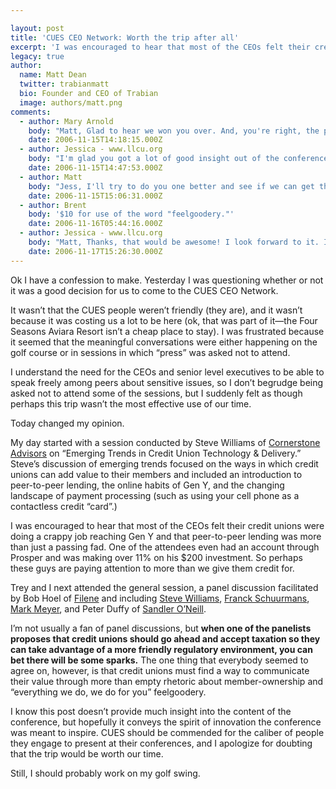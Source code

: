 ```yaml
---

layout: post
title: 'CUES CEO Network: Worth the trip after all'
excerpt: 'I was encouraged to hear that most of the CEOs felt their credit unions were doing a crappy job reaching Gen Y and that peer-to-peer lending was more than just a passing fad.  One of the attendees even had an account through Prosper and was making over 11% on his $200 investment.  So perhaps these guys are paying attention to more than we give them credit for'
legacy: true
author:
  name: Matt Dean
  twitter: trabianmatt
  bio: Founder and CEO of Trabian
  image: authors/matt.png
comments:
  - author: Mary Arnold
    body: "Matt, Glad to hear we won you over. And, you're right, the panel was a winner.\r\nThanks for blogging CEO Network!"
    date: 2006-11-15T14:18:15.000Z
  - author: Jessica - www.llcu.org
    body: "I'm glad you got a lot of good insight out of the conference. You're making me jealous because I didn't get to go.\r\n\r\nBut no, in all seriousness, any of that good \"content\" that you got that you left out, maybe you could compile when you get back and caught up, and maybe share with the rest of us? I'm itching for new ideas!\r\n\r\nThanks,\r\nJess"
    date: 2006-11-15T14:47:53.000Z
  - author: Matt
    body: "Jess, I'll try to do you one better and see if we can get the speakers to expound upon the ideas they presented for the sake of this blog.  If they're too busy then I'll do my best to convey their message."
    date: 2006-11-15T15:06:31.000Z
  - author: Brent
    body: '$10 for use of the word "feelgoodery."'
    date: 2006-11-16T05:44:16.000Z
  - author: Jessica - www.llcu.org
    body: "Matt, Thanks, that would be awesome! I look forward to it. I'll keep watching. :)"
    date: 2006-11-17T15:26:30.000Z
---
```


<p>Ok I have a confession to make.  Yesterday I was questioning whether or not it was a good decision for us to come to the <span class="caps">CUES CEO</span> Network.</p>
<p>It wasn&#8217;t that the <span class="caps">CUES</span> people weren&#8217;t friendly (they are), and it wasn&#8217;t because it was costing us a lot to be here (ok, that was part of it&#8212;the Four Seasons Aviara Resort isn&#8217;t a cheap place to stay).  I was frustrated because it seemed that the meaningful conversations were either happening on the golf course or in sessions in which &#8220;press&#8221; was asked not to attend.</p>
<p>I understand the need for the CEOs and senior level executives to be able to speak freely among peers about sensitive issues, so I don&#8217;t begrudge being asked not to attend some of the sessions, but I suddenly felt as though perhaps this trip wasn&#8217;t the most effective use of our time.</p>
<p>Today changed my opinion.</p>
<p>My day started with a session conducted by Steve Williams of <a href="http://www.crnrstone.com/">Cornerstone Advisors</a> on &#8220;Emerging Trends in Credit Union Technology &#38; Delivery.&#8221;  Steve&#8217;s discussion of emerging trends focused on the ways in which credit unions can add value to their members and included an introduction to peer-to-peer lending, the online habits of Gen Y, and the changing landscape of payment processing (such as using your cell phone as a contactless credit &#8220;card&#8221;.)</p>
<p>I was encouraged to hear that most of the CEOs felt their credit unions were doing a crappy job reaching Gen Y and that peer-to-peer lending was more than just a passing fad.  One of the attendees even had an account through Prosper and was making over 11% on his $200 investment.  So perhaps these guys are paying attention to more than we give them credit for.</p>
<p>Trey and I next attended the general session, a panel discussion facilitated by Bob Hoel of <a href="http://www.filene.org">Filene</a> and including <a href="http://www.crnrstone.com/teammember.aspx?id=2">Steve Williams</a>, <a href="http://www.thinkdsi.com/aboutus/schuurmans.asp">Franck Schuurmans</a>, <a href="http://filene.org/home/about/staff/meyer">Mark Meyer</a>, and Peter Duffy of <a href="http://www.sandleroneill.com/">Sandler O&#8217;Neill</a>.</p>
<p>I&#8217;m not usually a fan of panel discussions, but <strong>when one of the panelists proposes that credit unions should go ahead and accept taxation so they can take advantage of a more friendly regulatory environment, you can bet there will be some sparks.</strong>  The one thing that everybody seemed to agree on, however, is that credit unions must find a way to communicate their value through more than empty rhetoric about member-ownership and &#8220;everything we do, we do for you&#8221; feelgoodery.</p>
<p>I know this post doesn&#8217;t provide much insight into the content of the conference, but hopefully it conveys the spirit of innovation the conference was meant to inspire.  <span class="caps">CUES</span> should be commended for the caliber of people they engage to present at their conferences, and I apologize for doubting that the trip would be worth our time.</p>
<p>Still, I should probably work on my golf swing.</p>
